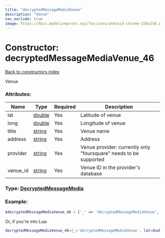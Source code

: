 ```yaml
---
title: "decryptedMessageMediaVenue"
description: "Venue"
nav_exclude: true
image: https://docs.madelineproto.xyz/favicons/android-chrome-256x256.png
---
```

# Constructor: decryptedMessageMediaVenue\_46  
[Back to constructors index](index.md)



Venue

### Attributes:

| Name     |    Type       | Required | Description |
|----------|---------------|----------|-------------|
|lat|[double](../types/double.md) | Yes|Latitude of venue|
|long|[double](../types/double.md) | Yes|Longitude of venue|
|title|[string](../types/string.md) | Yes|Venue name|
|address|[string](../types/string.md) | Yes|Address|
|provider|[string](../types/string.md) | Yes|Venue provider: currently only "foursquare" needs to be supported|
|venue\_id|[string](../types/string.md) | Yes|Venue ID in the provider's database|



### Type: [DecryptedMessageMedia](../types/DecryptedMessageMedia.md)


### Example:

```php
$decryptedMessageMediaVenue_46 = ['_' => 'decryptedMessageMediaVenue', 'lat' => double, 'long' => double, 'title' => 'string', 'address' => 'string', 'provider' => 'string', 'venue_id' => 'string'];
```  


Or, if you're into Lua:

```lua
decryptedMessageMediaVenue_46={_='decryptedMessageMediaVenue', lat=double, long=double, title='string', address='string', provider='string', venue_id='string'}

```


